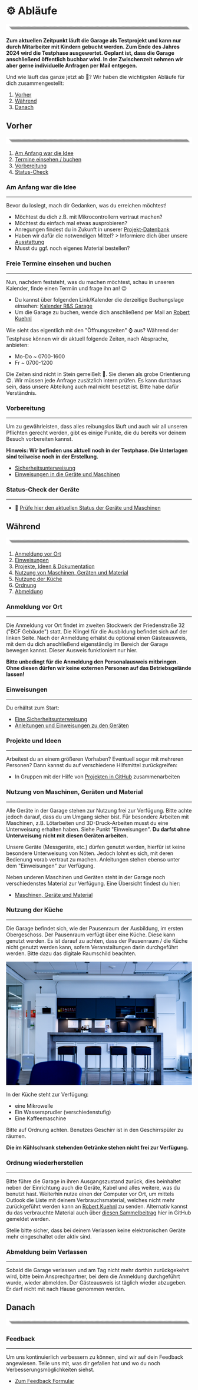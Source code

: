 # ⚙️ Abläufe
![image](https://github.com/Rohde-Schwarz-Garage/.github/blob/main/ressources/graphics/2024_03_13_Trennbanner_GitHub_Grey_Transparent.png?raw=true)

**Zum aktuellen Zeitpunkt läuft die Garage als Testprojekt und kann nur durch Mitarbeiter mit Kindern gebucht werden. Zum Ende des Jahres 2024 wird die Testphase ausgewertet. Geplant ist, dass die Garage anschließend öffentlich buchbar wird. In der Zwischenzeit nehmen wir aber gerne individuelle Anfragen per Mail entgegen.**

Und wie läuft das ganze jetzt ab 🤔? Wir haben die wichtigsten Abläufe für dich zusammengestellt:

1. [Vorher](#Vorher)
2. [Während](#Während)
3. [Danach](#Danach) 

## Vorher
![image](https://github.com/Rohde-Schwarz-Garage/.github/blob/main/ressources/graphics/2024_03_13_Trennbanner_GitHub_Grey_Transparent.png?raw=true)

1. [Am Anfang war die Idee](#Am-Anfang-war-die-Idee)
2. [Termine einsehen / buchen](#Freie-Termine-einsehen-und-buchen)
3. [Vorbereitung](#Vorbereitung)
4. [Status-Check](#Status-Check-der-Geräte)

### Am Anfang war die Idee
---
Bevor du loslegt, mach dir Gedanken, was du erreichen möchtest!
- Möchtest du dich z.B. mit Mikrocontrollern vertraut machen?
- Möchtest du einfach mal etwas ausprobieren?
- Anregungen findest du in Zukunft in unserer [Projekt-Datenbank](https://github.com/Rohde-Schwarz-Garage/.github/blob/main/documentation/03_projekte_und_experimente.md)
- Haben wir dafür die notwendigen Mittel? > Informiere dich über unsere [Ausstattung](https://github.com/Rohde-Schwarz-Garage/.github/blob/main/documentation/02_maschinen_ger%C3%A4te_material.md)
- Musst du ggf. noch eigenes Material bestellen?

### Freie Termine einsehen und buchen
---
Nun, nachdem feststeht, was du machen möchtest, schau in unseren Kalender, finde einen Termiin und frage ihn an! 😉
- Du kannst über folgenden Link/Kalender die derzeitige Buchungslage einsehen: [Kalender R&S Garage](https://outlook.live.com/owa/calendar/00000000-0000-0000-0000-000000000000/97575a0f-087c-4ba4-80c1-9fd4bad7214c/cid-3B09161DCF70F723/index.html)
- Um die Garage zu buchen, wende dich anschließend per Mail an [Robert Kuehnl](mailto:robert.kuehnl@rohde-schwarz.com)

Wie sieht das eigentlich mit den "Öffnungszeiten" ⌚ aus?
Während der Testphase können wir dir aktuell folgende Zeiten, nach Absprache, anbieten:
- Mo-Do ~ 0700-1600
- Fr ~ 0700-1200

Die Zeiten sind nicht in Stein gemeißelt 🔨. Sie dienen als grobe Orientierung 😊. Wir müssen jede Anfrage zusätzlich intern prüfen. Es kann durchaus sein, dass unsere Abteilung auch mal nicht besetzt ist. Bitte habe dafür Verständnis.

### Vorbereitung
---
Um zu gewährleisten, dass alles reibungslos läuft und auch wir all unseren Pflichten gerecht werden, gibt es einige Punkte, die du bereits vor deinem Besuch vorbereiten kannst. 

**Hinweis: Wir befinden uns aktuell noch in der Testphase. Die Unterlagen sind teilweise noch in der Erstellung.**
- [Sicherheitsunterweisung](https://elearning-poc.rohde-schwarz.com/course/view.php?id=5)
- [Einweisungen in die Geräte und Maschinen](https://elearning-poc.rohde-schwarz.com/course/index.php?categoryid=9)

### Status-Check der Geräte
---

- 🛑 [Prüfe hier den aktuellen Status der Geräte und Maschinen](https://github.com/orgs/Rohde-Schwarz-Garage/discussions/categories/statusmeldungen)

## Während
![image](https://github.com/Rohde-Schwarz-Garage/.github/blob/main/ressources/graphics/2024_03_13_Trennbanner_GitHub_Grey_Transparent.png?raw=true)

1. [Anmeldung vor Ort](#Anmeldung-vor-Ort)
2. [Einweisungen](#Einweisungen)
3. [Projekte, Ideen & Dokumentation](#Projekte-und-Dokumentation)
4. [Nutzung von Maschinen, Geräten und Material](#Nutzung-von-Maschinen-Geräten-und-Material)
5. [Nutzung der Küche](#Nutzung-der-Küche)
6. [Ordnung](#Ordnung-wiederherstellen)
7. [Abmeldung](#Abmeldung-beim-Verlassen)

### Anmeldung vor Ort
---
Die Anmeldung vor Ort findet im zweiten Stockwerk der Friedenstraße 32 ("BCF Gebäude") statt. Die Klingel für die Ausbildung befindet sich auf der linken Seite. Nach der Anmeldung erhälst du optional einen Gästeausweis, mit dem du dich anschließend eigenständig im Bereich der Garage bewegen kannst. Dieser Ausweis funktioniert nur hier.

**Bitte unbedingt für die Anmeldung den Personalausweis mitbringen. Ohne diesen dürfen wir keine externen Personen auf das Betriebsgelände lassen!**

### Einweisungen
---
Du erhältst zum Start:
- [Eine Sicherheitsunterweisung](https://elearning-poc.rohde-schwarz.com/course/view.php?id=5) 
- [Anleitungen und Einweisungen zu den Geräten](https://elearning-poc.rohde-schwarz.com/course/index.php?categoryid=9)

### Projekte und Ideen
---
Arbeitest du an einem größeren Vorhaben? Eventuell sogar mit mehreren Personen? Dann kannst du auf verschiedene Hilfsmittel zurückgreifen:

- In Gruppen mit der Hilfe von [Projekten in GitHub](https://github.com/Rohde-Schwarz-Garage/.github-community/projects) zusammenarbeiten

### Nutzung von Maschinen, Geräten und Material
---
Alle Geräte in der Garage stehen zur Nutzung frei zur Verfügung. Bitte achte jedoch darauf, dass du um Umgang sicher bist. Für besondere Arbeiten mit Maschinen, z.B. Lötarbeiten und 3D-Druck-Arbeiten musst du eine Unterweisung erhalten haben. Siehe Punkt "Einweisungen". **Du darfst ohne Unterweisung nicht mit diesen Geräten arbeiten.**

Unsere Geräte (Messgeräte, etc.) dürfen genutzt werden, hierfür ist keine besondere Unterweisung von Nöten. Jedoch lohnt es sich, mit deren Bedienung vorab vertraut zu machen. Anleitungen stehen ebenso unter dem "Einweisungen" zur Verfügung.

Neben underen Maschinen und Geräten steht in der Garage noch verschiedenstes Material zur Verfügung. Eine Übersicht findest du hier:

- [Maschinen, Geräte und Material](/documentation/02_maschinen_geräte_material.md)

### Nutzung der Küche
---
Die Garage befindet sich, wie der Pausenraum der Ausbildung, im ersten Obergeschoss. Der Pausenraum verfügt über eine Küche. Diese kann genutzt werden. Es ist darauf zu achten, dass der Pausenraum / die Küche nicht genutzt werden kann, sofern Veranstaltungen darin durchgeführt werden. Bitte dazu das digitale Raumschild beachten.

![Kueche](https://github.com/Rohde-Schwarz-Garage/.github/blob/main/ressources/pictures/Garage_Kueche.png?raw=true)

In der Küche steht zur Verfügung:

- eine Mikrowelle
- Ein Wassersprudler (verschiedenstufig)
- Eine Kaffeemaschine

Bitte auf Ordnung achten. Benutzes Geschirr ist in den Geschirrspüler zu räumen.

**Die im Kühlschrank stehenden Getränke stehen nicht frei zur Verfügung.**

### Ordnung wiederherstellen
---
Bitte führe die Garage in ihren Ausgangszustand zurück, dies beinhaltet neben der Einrichtung auch die Geräte, Kabel und alles weitere, was du benutzt hast. Weiterhin nutze einen der Computer vor Ort, um mittels Outlook die Liste mit deinem Verbrauchsmaterial, welches nicht mehr zurückgeführt werden kann an [Robert Kuehnl](mailto:robert.kuehnl@rohde-schwarz.com) zu senden. Alternativ kannst du das verbrauchte Material auch über [diesen Sammelbeitrag](https://github.com/orgs/Rohde-Schwarz-Garage/discussions/2) hier in GitHub gemeldet werden.

Stelle bitte sicher, dass bei deinem Verlassen keine elektronischen Geräte mehr eingeschaltet oder aktiv sind.

### Abmeldung beim Verlassen
---
Sobald die Garage verlassen und am Tag nicht mehr dorthin zurückgekehrt wird, bitte beim Ansprechpartner, bei dem die Anmeldung durchgeführt wurde, wieder abmelden. Der Gästeausweis ist täglich wieder abzugeben. Er darf nicht mit nach Hause genommen werden.

## Danach
![image](https://github.com/Rohde-Schwarz-Garage/.github/blob/main/ressources/graphics/2024_03_13_Trennbanner_GitHub_Grey_Transparent.png?raw=true)

### Feedback
---
Um uns kontinuierlich verbessern zu können, sind wir auf dein Feedback angewiesen. Teile uns mit, was dir gefallen hat und wo du noch Verbesserungsmöglichkeiten siehst.

- [Zum Feedback Formular](https://elearning-poc.rohde-schwarz.com/course/view.php?id=6)
